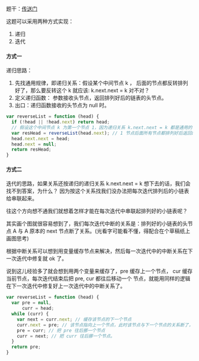 题干：[传送门](https://leetcode-cn.com/problems/reverse-linked-list/)

这题可以采用两种方式实现：
1. 递归
2. 迭代

#### 方式一
递归思路：
1. 先找通用规律，即递归关系：假设某个中间节点 k ， 后面的节点都反转排列好了，那么要反转这个 k 就应该: k.next.next = k 对不对？
2. 定义递归函数： 参数接收头节点，返回排列好后的链表的头节点。
3. 出口：递归函数接收的头节点为 null 时。

```js
var reverseList = function (head) {
  if (!head || !head.next) return head;
  // 假设这个中间节点 k 为第一个节点 1，因为递归关系 k.next.next = k 都是通用的嘛，我们直接化解成小问题写代码。
  var resHead = reverseList(head.next); // 1 节点后面所有节点都排列好后返回的新链表的头节点
  head.next.next = head;
  head.next = null;
  return resHead;
}
```

#### 方式二
迭代的思路，如果关系还按递归的递归关系 k.next.next = k 想下去的话，我们会找不到答案，为什么？
因为按这个关系找我们没办法把每次迭代排列后的小链表给串联起来。

往这个方向想不通我们就想着怎样才能在每次迭代中串联起排列好的小链表呢？

其实画个图就很容易想到了，我们每次迭代中断的关系是：排列好的小链表的头节点 A 与 A 原本的 next 节点断了关系。(光看字可能看不懂，得配合在个草稿纸上画图思考)

根据中断关系可以想到用变量缓存节点来解决，然后每一次迭代中的中断关系在下一次迭代中修复就 ok 了。

说到这儿经验多了就会想到用两个变量来缓存了，pre 缓存上一个节点， cur 缓存当前节点，每次迭代结束后把 pre, cur 都往后移动一个
节点，就能用同样的逻辑在下一次迭代中修复好上一次迭代中的中断关系了。

```js
var reverseList = function (head) {
  var pre = null,
      curr = head;
  while (curr) {
    var next = curr.next; // 缓存该节点的下一个节点
    curr.next = pre; // 该节点指向上一个节点，此时该节点与下一个节点的关系断了，但与上一个节点 pre 建立了关系
    pre = curr; // 把 pre 往后挪一个节点
    curr = next; // 把 curr 往后挪一个节点。
  }
  return pre;
}
```